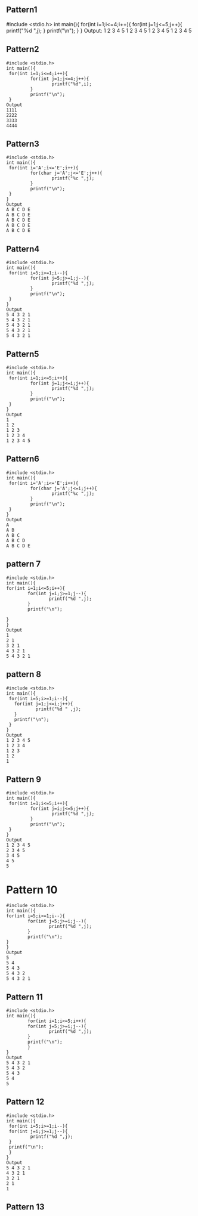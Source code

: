 ## Pattern1
#include <stdio.h>
int main(){
 for(int i=1;i<=4;i++){
         for(int j=1;j<=5;j++){
                 printf("%d ",j);
 }
         printf("\n");
 }
}
Output:
1 2 3 4 5 
1 2 3 4 5 
1 2 3 4 5 
1 2 3 4 5

## Pattern2
```
#include <stdio.h>
int main(){
 for(int i=1;i<=4;i++){
         for(int j=1;j<=4;j++){
                 printf("%d",i);
         }
         printf("\n");
 }
Output
1111
2222
3333
4444
```
## Pattern3
```
#include <stdio.h>
int main(){
 for(int i='A';i<='E';i++){
         for(char j='A';j<='E';j++){
                 printf("%c ",j);
         }
         printf("\n");
 }
}
Output
A B C D E 
A B C D E 
A B C D E 
A B C D E 
A B C D E
```

## Pattern4
```
#include <stdio.h>
int main(){
 for(int i=5;i>=1;i--){
         for(int j=5;j>=1;j--){
                 printf("%d ",j);
         }
         printf("\n");
 }
}
Output
5 4 3 2 1 
5 4 3 2 1 
5 4 3 2 1 
5 4 3 2 1 
5 4 3 2 1
```
## Pattern5
```
#include <stdio.h>
int main(){
 for(int i=1;i<=5;i++){
         for(int j=1;j<=i;j++){
                 printf("%d ",j);
         }
         printf("\n");
 }
}
Output
1 
1 2 
1 2 3 
1 2 3 4 
1 2 3 4 5
```
## Pattern6
```
#include <stdio.h>
int main(){
 for(int i='A';i<='E';i++){
         for(char j='A';j<=i;j++){
                 printf("%c ",j);
         }
         printf("\n");
 }
}
Output
A 
A B 
A B C 
A B C D 
A B C D E
```
## pattern 7
```
#include <stdio.h>
int main(){
for(int i=1;i<=5;i++){
        for(int j=i;j>=1;j--){
                printf("%d ",j);
        }
        printf("\n");

}
}
Output
1 
2 1 
3 2 1 
4 3 2 1 
5 4 3 2 1
```
## pattern 8
```
#include <stdio.h>
int main(){
 for(int i=5;i>=1;i--){
   for(int j=1;j<=i;j++){
           printf("%d " ,j);
   }
   printf("\n");
 }
}
Output
1 2 3 4 5 
1 2 3 4 
1 2 3 
1 2 
1 
```
## Pattern 9
```
#include <stdio.h>
int main(){
 for(int i=1;i<=5;i++){
         for(int j=i;j<=5;j++){
                 printf("%d ",j);
         }
         printf("\n");
 }
}
Output
1 2 3 4 5 
2 3 4 5 
3 4 5 
4 5 
5 
```
#  Pattern 10
```
#include <stdio.h>
int main(){
for(int i=5;i>=1;i--){
        for(int j=5;j>=i;j--){
                printf("%d ",j);
        }
        printf("\n");
}
}
Output
5 
5 4 
5 4 3 
5 4 3 2 
5 4 3 2 1
```
## Pattern 11
```
#include <stdio.h>
int main(){
        for(int i=1;i<=5;i++){
        for(int j=5;j>=i;j--){
                printf("%d ",j);
        }
        printf("\n");
        }
}
Output
5 4 3 2 1 
5 4 3 2 
5 4 3 
5 4 
5 
```
## Pattern 12
```
#include <stdio.h>
int main(){
 for(int i=5;i>=1;i--){
 for(int j=i;j>=1;j--){
         printf("%d ",j);
 }
 printf("\n");
 }
}
Output
5 4 3 2 1 
4 3 2 1 
3 2 1 
2 1 
1 
```
## Pattern 13


